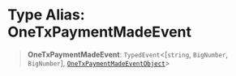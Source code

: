 # Type Alias: OneTxPaymentMadeEvent

> **OneTxPaymentMadeEvent**: `TypedEvent`\<\[`string`, `BigNumber`, `BigNumber`\], [`OneTxPaymentMadeEventObject`](../interfaces/OneTxPaymentMadeEventObject.md)\>
